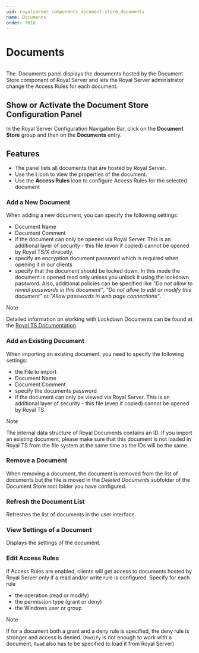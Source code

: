```yaml
---
uid: royalserver_components_document-store_documents
name: Documents
order: 7010
---
```


# Documents

<img src="/r2022/images/RoyalServer/RoyalDocument_Flat_48x48.png" class="icon-def" alt="" />

The  Documents panel displays the documents hosted by the Document Store component of Royal Server and lets the Royal Server administrator change the Access Rules for each document.

## Show or Activate the Document Store Configuration Panel

In the Royal Server Configuration Navigation Bar, click on the **Document Store** group and then on the **Documents** entry.

## Features

- The panel lists all documents that are hosted by Royal Server.
- Use the **i** icon to view the properties of the document.
- Use the **Access Rules** icon to configure Access Rules for the selected document

### Add a New Document

When adding a new document, you can specify the following settings:

- Document Name
- Document Comment
- if the document can only be opened via Royal Server. This is an additional layer of security - this file (even if copied) cannot be opened by Royal TS/X direcetly.
- specify an encryption document password which is required when opening it in our clients
- specify that the document should be locked down. In this mode the document is opened read only unless you unlock it using the lockdown password. Also, additional policies can be specified like _"Do not allow to reveal passwords in this document"_, _"Do not allow to edit or modify this document"_ or 
_"Allow passwords in web page connections"_.

> [!NOTE]  
> Detailed information on working with Lockdown Documents can be found at the [Royal TS Documentation](https://docs.royalapps.com/r2022/royalts/tutorials/working-with-lockdown-documents.html).



### Add an Existing Document

When importing an existing document, you need to specify the following settings:

- the File to import
- Document Name
- Document Comment
- specify the documents password
- if the document can only be viewed via Royal Server. This is an additional layer of security - this file (even if copied) cannot be opened by Royal TS.

> [!NOTE]  
> The internal data structure of Royal Documents contains an ID. If you import an existing document, please make sure that this document is not loaded in Royal TS from the file system at the same time as the IDs will be the same.

### Remove a Document

When removing a document, the document is removed from the list of documents but the file is moved in the _Deleted Documents_ subfolder of the Document Store root folder you have configured.

### Refresh the Document List

Refreshes the list of documents in the user interface.

### View Settings of a Document

Displays the settings of the document.

### Edit Access Rules

If Access Rules are enabled, clients will get access to documents hosted by Royal Server only if a read and/or write rule is configured. Specify for each rule

- the operation (read or modify)
- the permission type (grant or deny)
- the Windows user or group

> [!NOTE]
> If for a document both a grant and a deny rule is specified, the deny rule is stronger and access is denied.
> (`Modify` is not enough to work with a document, `Read` also has to be specified to load it from Royal Server)
